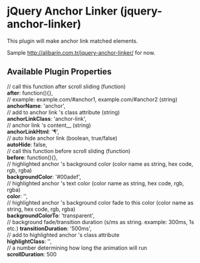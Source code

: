 jQuery Anchor Linker (jquery-anchor-linker)
====================

This plugin will make anchor link matched elements.

Sample http://alibarin.com.tr/jquery-anchor-linker/ for now.


Available Plugin Properties
---------------------

// call this function after scroll sliding	(function)<br />
__after__: function(){},<br />
// example: example.com/#anchor1, example.com/#anchor2	(string)<br />
__anchorName__: 'anchor',<br />
// add to anchor link 's class attribute	(string)<br />
__anchorLinkClass__: 'anchor-link',<br />
// anchor link 's content__	(string)<br />
__anchorLinkHtml__: '&para;',<br />
// auto hide anchor link	(boolean, true/false)<br />
__autoHide__: false,<br />
// call this function before scroll sliding	(function)<br />
__before__: function(){},<br />
// highlighted anchor 's background color	(color name as string, hex code, rgb, rgba)<br />
__backgroundColor__: '#00adef',<br />
// highlighted anchor 's text color	(color name as string, hex code, rgb, rgba)<br />
__color__: '',<br />
// highlighted anchor 's background color fade to this color (color name as string, hex code, rgb, rgba)<br />
__backgroundColorTo__: 'transparent',<br />
// background fade/transition duration	(s/ms as string. example: 300ms, 1s etc.)
__transitionDuration__: '500ms',<br />
// add to highlighted anchor 's class attribute<br />
__highlightClass__: '',<br />
// a number determining how long the animation will run<br />
__scrollDuration__: 500<br />
